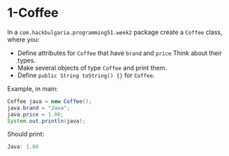 # 1-Coffee

In a `com.hackbulgaria.programming51.week2` package create a `Coffee` class, where you:

* Define attributes for `Coffee` that have `brand` and `price` Think about their types.
* Make several objects of type `Coffee` and print them.
* Define `public String toString() {}` for `Coffee`.

Example, in main:


```java
Coffee java = new Coffee();
java.brand = "Java";
java.price = 1.00;
System.out.println(java);
```

Should print:

```java
Java: 1.00
```
